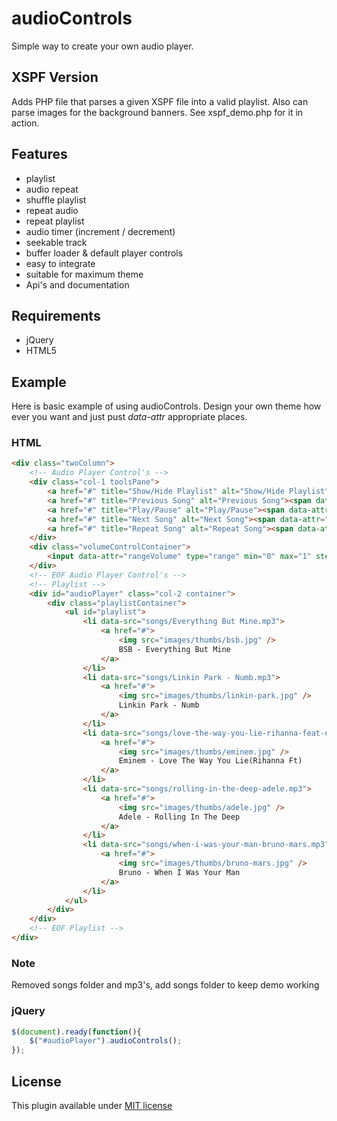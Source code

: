 # audioControls
Simple way to create your own audio player.

## XSPF Version
Adds PHP file that parses a given XSPF file into a valid playlist. Also can parse images for the background banners.
See xspf_demo.php for it in action.

## Features
- playlist
- audio repeat
- shuffle playlist
- repeat audio
- repeat playlist
- audio timer (increment / decrement)
- seekable track
- buffer loader & default player controls
- easy to integrate
- suitable for maximum theme
- Api's and documentation

## Requirements
- jQuery
- HTML5

## Example
Here is basic example of using audioControls.
Design your own theme how ever you want and just pust *data-attr* appropriate places.

### HTML
```HTML
<div class="twoColumn">
	<!-- Audio Player Control's -->
	<div class="col-1 toolsPane">
		<a href="#" title="Show/Hide Playlist" alt="Show/Hide Playlist"><span class="ctrls playlist"></span></a>
		<a href="#" title="Previous Song" alt="Previous Song"><span data-attr="prevAudio" class="ctrls previous"></span></a>
		<a href="#" title="Play/Pause" alt="Play/Pause"><span data-attr="playPauseAudio" class="ctrls playAudio"></span></a>
		<a href="#" title="Next Song" alt="Next Song"><span data-attr="nextAudio" class="ctrls next"></span></a>
		<a href="#" title="Repeat Song" alt="Repeat Song"><span data-attr="repeatSong" class="ctrls replay"></span></a>
	</div>
	<div class="volumeControlContainer">
		<input data-attr="rangeVolume" type="range" min="0" max="1" step="0.1" />
	</div>
	<!-- EOF Audio Player Control's -->
	<!-- Playlist -->
	<div id="audioPlayer" class="col-2 container">
		<div class="playlistContainer">
			<ul id="playlist">
				<li data-src="songs/Everything But Mine.mp3">
					<a href="#">
						<img src="images/thumbs/bsb.jpg" />
						BSB - Everything But Mine
					</a>
				</li>
				<li data-src="songs/Linkin Park - Numb.mp3">
					<a href="#">
						<img src="images/thumbs/linkin-park.jpg" />
						Linkin Park - Numb
					</a>
				</li>
				<li data-src="songs/love-the-way-you-lie-rihanna-feat-eminem.mp3">
					<a href="#">
						<img src="images/thumbs/eminem.jpg" />
						Eminem - Love The Way You Lie(Rihanna Ft)
					</a>
				</li>
				<li data-src="songs/rolling-in-the-deep-adele.mp3">
					<a href="#">
						<img src="images/thumbs/adele.jpg" />
						Adele - Rolling In The Deep
					</a>
				</li>
				<li data-src="songs/when-i-was-your-man-bruno-mars.mp3">
					<a href="#">
						<img src="images/thumbs/bruno-mars.jpg" />
						Bruno - When I Was Your Man
					</a>
				</li>
			</ul>
		</div>
	</div>
	<!-- EOF Playlist -->
</div>
```
### Note
Removed songs folder and mp3's, add songs folder to keep demo working

### jQuery
```javascript
$(document).ready(function(){
	$("#audioPlayer").audioControls();
});
```
## License
This plugin available under [MIT license](http://opensource.org/licenses/mit-license.php)

